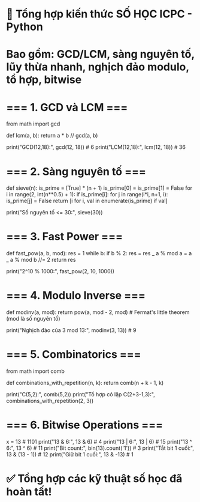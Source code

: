 # 📘 Tổng hợp kiến thức SỐ HỌC ICPC - Python

# Bao gồm: GCD/LCM, sàng nguyên tố, lũy thừa nhanh, nghịch đảo modulo, tổ hợp, bitwise

# === 1. GCD và LCM ===

from math import gcd

def lcm(a, b):
return a \* b // gcd(a, b)

print("GCD(12,18):", gcd(12, 18)) # 6
print("LCM(12,18):", lcm(12, 18)) # 36

# === 2. Sàng nguyên tố ===

def sieve(n):
is_prime = [True] * (n + 1)
is_prime[0] = is_prime[1] = False
for i in range(2, int(n\*\*0.5) + 1):
if is_prime[i]:
for j in range(i*i, n+1, i):
is_prime[j] = False
return [i for i, val in enumerate(is_prime) if val]

print("Số nguyên tố <= 30:", sieve(30))

# === 3. Fast Power ===

def fast_pow(a, b, mod):
res = 1
while b:
if b % 2:
res = res _ a % mod
a = a _ a % mod
b //= 2
return res

print("2^10 % 1000:", fast_pow(2, 10, 1000))

# === 4. Modulo Inverse ===

def modinv(a, mod):
return pow(a, mod - 2, mod) # Fermat's little theorem (mod là số nguyên tố)

print("Nghịch đảo của 3 mod 13:", modinv(3, 13)) # 9

# === 5. Combinatorics ===

from math import comb

def combinations_with_repetition(n, k):
return comb(n + k - 1, k)

print("C(5,2):", comb(5,2))
print("Tổ hợp có lặp C(2+3-1,3):", combinations_with_repetition(2, 3))

# === 6. Bitwise Operations ===

x = 13 # 1101
print("13 & 6:", 13 & 6) # 4
print("13 | 6:", 13 | 6) # 15
print("13 ^ 6:", 13 ^ 6) # 11
print("Bit count:", bin(13).count('1')) # 3
print("Tắt bit 1 cuối:", 13 & (13 - 1)) # 12
print("Giữ bit 1 cuối:", 13 & -13) # 1

# ✅ Tổng hợp các kỹ thuật số học đã hoàn tất!

